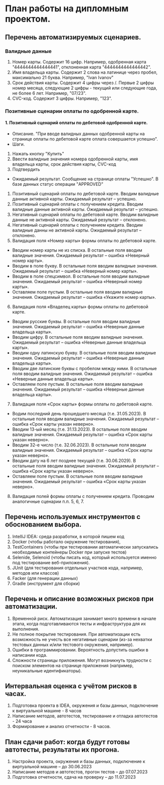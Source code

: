 # План работы на дипломным проектом.

## Перечень автоматизируемых сценариев.
### Валидные данные
1. Номер карты. Содержит 16 цифр. Например, одобренная карта "4444444444444441", отклоненная карта "4444444444444442".
2. Имя владельца карты. Содержит 2 слова на латинице через пробел, максимально 21 буква. Например, "Ivan Ivanov"
3. Срок действия карты. Содержит 4 цифры через /. Первые 2 цифры номер месяца, следующие 2 цифры - текущий или следующие года, не более 6 лет. Например, "07/23".
4. CVC-код. Содержит 3 цифры. Например, "123".
### Позитивные сценарии оплаты по одобренной карте.
#### 1. Позитивный сценарий оплаты по дебетовой одобренной карте.
* Описание. "При вводе валидных данных одобренной карты на странице оплаты по дебетовой карте оплата совершается успешно".
* Шаги.
 1. Нажать кнопку "Купить"
 2. Ввести валидные значения номера одобренной карты, имя владельца карты, срок действия карты, CVC-код
 3. Подтвердить
* Ожидаемый результат. Сообщение на странице оплаты "Успешно". В базе данных статус операции "APPROVED"
   
1. Позитивный сценарий оплаты по дебетовой карте. Вводим валидные данные активной карты. Ожидаемый результат – успешно.
2. Позитивный сценарий оплаты с получением кредита. Вводим валидные данные активной карты. Ожидаемый результат – успешно.
3. Негативный сценарий оплаты по дебетовой карте. Вводим валидные данные не активной карты. Ожидаемый результат – отклонено.
4. Негативный сценарий оплаты с получением кредита. Вводим валидные данны не активной карты. Ожидаемый результат – отклонено.
5.	Валидация поля «Номер карты» формы оплаты по дебетовой карте.
  - Вводим номер карты не из списка. В остальные поля вводим валидные значения. Ожидаемый результат – ошибка «Неверный номер карты».
  - Вводим в поле букву. В остальные поля вводим валидные значения. Ожидаемый результат – ошибка «Неверный номер карты».
  - Вводим в поле спецсимвол. В остальные поля вводим валидные значения. Ожидаемый результат – ошибка «Неверный номер карты».
  - Оставляем поле пустым. В остальные поля вводим валидные значения. Ожидаемый результат – ошибка «Укажите номер карты».
    
6. Валидация поля «Владелец карты» формы оплаты по дебетовой карте.
  - Вводим русские буквы. В остальные поля вводим валидные значения. Ожидаемый результат – ошибка «Неверные данные владельца карты».
  - Вводим цифру. В остальные поля вводим валидные значения. Ожидаемый результат – ошибка «Неверные данные владельца карты».
  - Вводим одну латинскую букву. В остальные поля вводим валидные значения. Ожидаемый результат – ошибка «Неверные данные владельца карты».
  - Вводим две латинские буквы с пробелом между ними. В остальные поля вводим валидные значения. Ожидаемый результат – ошибка «Неверные данные владельца карты».
  - Оставляем поле пустым. В остальные поля вводим валидные значения. Ожидаемый результат – ошибка «Неверные данные владельца карты».

7. Валидация поля «Срок карты» формы оплаты по дебетовой карте.
  - Водим последний день прошедшего месяца (т.е. 31.05.2023). В остальные поля вводим валидные значения. Ожидаемый результат – ошибка «Срок карты указан неверно».
  - Вводим 13-ый месяц (т.е. 31.13.2023). В остальные поля вводим валидные значения. Ожидаемый результат – ошибка «Срок карты указан неверно».
  - Вводим 32-е число (т.е. 32.06.2023). В остальные поля вводим валидные значения. Ожидаемый результат – ошибка «Срок карты указан неверно».
  - Вводим дату на 6 лет позднее текущей (т.е. 30.06.2029). В остальные поля вводим валидные значения. Ожидаемый результат – ошибка «Срок карты указан неверно».
  - Оставляем поле пустым. В остальные поля вводим валидные значения. Ожидаемый результат – ошибка «Срок карты указан неверно».

8.	Валидация полей формы оплаты с получением кредита.
Проводим аналогичные сценарии п.п. 5, 6, 7. 


## Перечень используемых инструментов с обоснованием выбора.

1.	IntelliJ IDEA: среда разработки, в которой пишем код
2.	Docker (чтобы работало окружение тестирования),
3.	TestContainers (чтобы при тестировании автоматически запускались необходимые контейнеры Docker при запуске тестов)
4.	Selenide, Selenoid (чтобы писать код, который используется именно под тестирование веб-приложения).
5.	JUnit (для тестирования отдельных участков кода, например, методов или классов)
6.	Facker (для генерации данных)
7.	Gradle (инструмент для сборки)

## Перечень и описание возможных рисков при автоматизации.

1. Временной риск. Автоматизация занимает много времени в начале этапа, когда подготавливаются тесты и инфраструктура для их выполнения.
2. Не полное покрытие тестирования. При автоматизации есть возможность не учесть все негативные сценарии (из-за нехватки тестовых данных и/или тестового окружения, например).
3. Ошибки в программировании. Вероятность допустить ошибки в написании кода.
4. Сложности страницы приложения. Могут возникнуть трудности с поиском элементов на странице приложения (например, неуникальные идентификаторы).

## Интервальная оценка с учётом рисков в часах.

1. Подготовка проекта в IDEA, окружения и базы данных, подключение к виртуальной машине - 8 часов
2. Написание методов, автотестов, тестирование и отладка автотестов - 24 часа
3. Формирование и анализ отчетности - 8 часов.

## План сдачи работ: когда будут готовы автотесты, результаты их прогона.

1.	Настройка проекта, окружения и базы данных, подключение к виртуальной машине – до 30.06.2023
2.	Написание методов и автотестов, прогон тестов – до 07.07.2023
3.	Подготовка отчетности, сдача на проверку – до 11.07.2023

